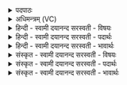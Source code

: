 <details><summary>पदपाठः</summary>

बोध॑। मे॒। अ॒स्य। वच॑सः। य॒वि॒ष्ठ॒। मꣳहि॑ष्ठस्य। प्रभृ॑त॒स्येति॒ प्रऽभृ॑तस्य। स्व॒धा॒व॒ इति॑ स्वधाऽवः। पीय॑ति। त्वः॒। अनु॑। त्वः॒। गृ॒णा॒ति॒। व॒न्दारुः॑। ते॒। त॒न्व᳖म्। व॒न्दे॒। अ॒ग्ने॒। ४२।
</details>

<details><summary>अधिमन्त्रम् (VC)</summary>

- अग्निर्देवता
- दीर्घतमा ऋषिः
- विराडार्षी त्रिष्टुप्
- धैवतः
</details>

<details><summary>हिन्दी - स्वामी दयानन्द सरस्वती  - विषयः</summary>

मनुष्य लोग आपस में कैसे पढ़ें और पढ़ावें, इस विषय का उपदेश अगले मन्त्र में किया है ॥
</details>

<details><summary>हिन्दी - स्वामी दयानन्द सरस्वती  - पदार्थः</summary>

पदार्थान्वयभाषाः -  हे (यविष्ठ) अत्यन्त जवान (स्वधावः) प्रशंसित बहुत अन्नोंवाले (अग्ने) उपदेश के योग्य श्रोता जन ! तू (मे) मेरे (प्रभृतस्य) अच्छे प्रकार से धारण वा पोषण करनेवाले (मंहिष्ठस्य) अत्यन्त कहने योग्य (अस्य) इस (वचसः) वचन के अभिप्राय को (बोध) जान, जो (त्वः) यह निन्दक पुरुष (पीयति) निन्दा करे, (त्वः) कोई (अनु) परोक्ष में (गृणाति) स्तुति करे, उस (ते) आप के (तन्वम्) शरीर को (वन्दारुः) अभिवादनशील मैं (वन्दे) स्तुति करता हूँ ॥४२ ॥
</details>

<details><summary>हिन्दी - स्वामी दयानन्द सरस्वती  - भावार्थः</summary>

भावार्थभाषाः -  जब कोई किसी को पढ़ावे वा उपदेश करे, तब पढ़नेवाला ध्यान देकर पढ़े वा सुने। जब सत्य वा मिथ्या का निश्चय हो जावे, तब सत्य का ग्रहण और असत्य का त्याग कर देवे। ऐसे करने में कोई निन्दा और स्तुति करे तो भी सत्य को कभी न छोड़े और मिथ्या का ग्रहण कभी न करे। यही मनुष्यों के लिये विशेष गुण है ॥४२ ॥
</details>

<details><summary>संस्कृत - स्वामी दयानन्द सरस्वती  - विषयः</summary>

मनुष्याः परस्परमध्ययनाध्यापनं कथं कुर्युरित्याह ॥
</details>

<details><summary>संस्कृत - स्वामी दयानन्द सरस्वती  - पदार्थः</summary>

पदार्थान्वयभाषाः -  हे यविष्ठ स्वधावोऽग्ने ! त्वं मे मम प्रभृतस्य मंहिष्ठस्यास्य वचसोऽभिप्रायं बोध। यदि त्वो यं त्वां पीयति निन्देत् त्वोऽनुगृणाति स्तुयात् यस्य ते तव तन्वं वन्दारुरहं वन्दे ॥४२ ॥
</details>

<details><summary>संस्कृत - स्वामी दयानन्द सरस्वती  - भावार्थः</summary>

भावार्थभाषाः -  यदा कश्चित् कंचिदध्यापयेदुपदिशेद् वा तदाऽध्येता श्रोता च ध्यानं दत्त्वाऽधीयीत शृणुयाच्च, यदा सत्यासत्ययोर्निर्णयः स्यात्, तदा सत्यं गृह्णीयादसत्यं त्यजेद्, एवं कृते सति कश्चिन्निन्द्यात् कश्चित् स्तुयात्, तर्ह्यपि कदाचित् सत्यं न त्यजेदनृतं च न भजेदिदमेव मनुष्यस्यासाधारणो गुणः ॥४२ ॥
</details>